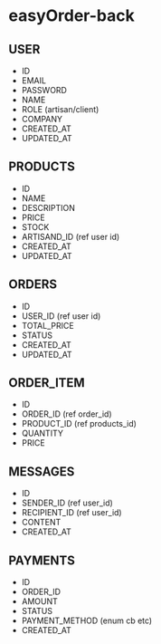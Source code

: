 # easyOrder-back

## USER

- ID
- EMAIL
- PASSWORD
- NAME
- ROLE (artisan/client)
- COMPANY
- CREATED_AT
- UPDATED_AT

## PRODUCTS
 
- ID
- NAME
- DESCRIPTION
- PRICE
- STOCK
- ARTISAND_ID (ref user id)
- CREATED_AT
- UPDATED_AT

## ORDERS

- ID
- USER_ID (ref user id)
- TOTAL_PRICE
- STATUS
- CREATED_AT
- UPDATED_AT

## ORDER_ITEM

- ID
- ORDER_ID (ref order_id)
- PRODUCT_ID (ref products_id)
- QUANTITY
- PRICE


## MESSAGES

- ID
- SENDER_ID (ref user_id)
- RECIPIENT_ID (ref user_id)
- CONTENT
- CREATED_AT

## PAYMENTS

- ID
- ORDER_ID
- AMOUNT
- STATUS
- PAYMENT_METHOD (enum cb etc)
- CREATED_AT